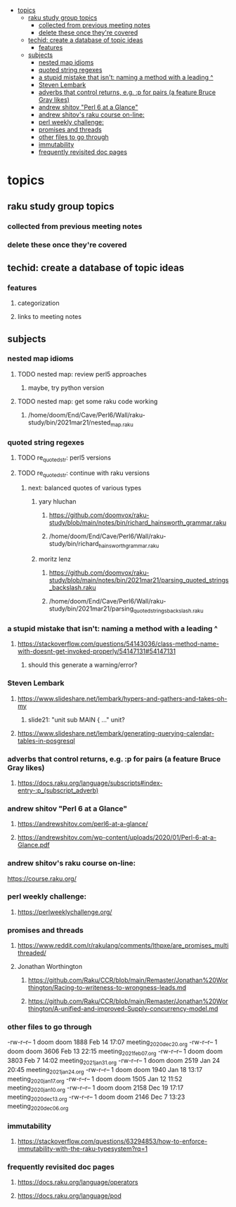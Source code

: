 - [topics](#orgb08efed)
  - [raku study group topics](#org2687ef2)
    - [collected from previous meeting notes](#org698ba0e)
    - [delete these once they're covered](#org61928a2)
  - [techid: create a database of topic ideas](#org2f81251)
    - [features](#org2314145)
  - [subjects](#org06f3acd)
    - [nested map idioms](#orgd615571)
    - [quoted string regexes](#org20f89cf)
    - [a stupid mistake that isn't: naming a method with a leading ^](#org9add572)
    - [Steven Lembark](#org68ddc7d)
    - [adverbs that control returns, e.g. :p for pairs (a feature Bruce Gray likes)](#org02d3593)
    - [andrew shitov "Perl 6 at a Glance"](#org29f0860)
    - [andrew shitov's raku course on-line:](#org0b62065)
    - [perl weekly challenge:](#orgfacf8a4)
    - [promises and threads](#org3ecd806)
    - [other files to go through](#org097a693)
    - [immutability](#org9fcab9f)
    - [frequently revisited doc pages](#org5ef7c70)


<a id="orgb08efed"></a>

# topics


<a id="org2687ef2"></a>

## raku study group topics


<a id="org698ba0e"></a>

### collected from previous meeting notes


<a id="org61928a2"></a>

### delete these once they're covered


<a id="org2f81251"></a>

## techid: create a database of topic ideas


<a id="org2314145"></a>

### features

1.  categorization

2.  links to meeting notes


<a id="org06f3acd"></a>

## subjects


<a id="orgd615571"></a>

### nested map idioms

1.  TODO nested map: review perl5 approaches

    1.  maybe, try python version

2.  TODO nested map: get some raku code working

    1.  /home/doom/End/Cave/Perl6/Wall/raku-study/bin/2021mar21/nested<sub>map.raku</sub>


<a id="org20f89cf"></a>

### quoted string regexes

1.  TODO re<sub>quoted</sub><sub>str</sub>: perl5 versions

2.  TODO re<sub>quoted</sub><sub>str</sub>: continue with raku versions

    1.  next: balanced quotes of various types
    
        1.  yary hluchan
        
            1.  <https://github.com/doomvox/raku-study/blob/main/notes/bin/richard_hainsworth_grammar.raku>
            
            2.  /home/doom/End/Cave/Perl6/Wall/raku-study/bin/richard<sub>hainsworth</sub><sub>grammar.raku</sub>
        
        2.  moritz lenz
        
            1.  <https://github.com/doomvox/raku-study/blob/main/notes/bin/2021mar21/parsing_quoted_strings_backslash.raku>
            
            2.  /home/doom/End/Cave/Perl6/Wall/raku-study/bin/2021mar21/parsing<sub>quoted</sub><sub>strings</sub><sub>backslash.raku</sub>


<a id="org9add572"></a>

### a stupid mistake that isn't: naming a method with a leading ^

1.  <https://stackoverflow.com/questions/54143036/class-method-name-with-doesnt-get-invoked-properly/54147131#54147131>

    1.  should this generate a warning/error?


<a id="org68ddc7d"></a>

### Steven Lembark

1.  <https://www.slideshare.net/lembark/hypers-and-gathers-and-takes-oh-my>

    1.  slide21:  "unit sub MAIN { &#x2026;"  unit?

2.  <https://www.slideshare.net/lembark/generating-querying-calendar-tables-in-posgresql>


<a id="org02d3593"></a>

### adverbs that control returns, e.g. :p for pairs (a feature Bruce Gray likes)

1.  <https://docs.raku.org/language/subscripts#index-entry-:p_(subscript_adverb)>


<a id="org29f0860"></a>

### andrew shitov "Perl 6 at a Glance"

1.  <https://andrewshitov.com/perl6-at-a-glance/>

2.  <https://andrewshitov.com/wp-content/uploads/2020/01/Perl-6-at-a-Glance.pdf>


<a id="org0b62065"></a>

### andrew shitov's raku course on-line:

<https://course.raku.org/>


<a id="orgfacf8a4"></a>

### perl weekly challenge:

1.  <https://perlweeklychallenge.org/>


<a id="org3ecd806"></a>

### promises and threads

1.  <https://www.reddit.com/r/rakulang/comments/lthpxe/are_promises_multithreaded/>

2.  Jonathan Worthington

    1.  <https://github.com/Raku/CCR/blob/main/Remaster/Jonathan%20Worthington/Racing-to-writeness-to-wrongness-leads.md>
    
    2.  <https://github.com/Raku/CCR/blob/main/Remaster/Jonathan%20Worthington/A-unified-and-improved-Supply-concurrency-model.md>


<a id="org097a693"></a>

### other files to go through

-rw-r&#x2013;r&#x2013; 1 doom doom 1888 Feb 14 17:07 meeting<sub>2020dec20.org</sub> -rw-r&#x2013;r&#x2013; 1 doom doom 3606 Feb 13 22:15 meeting<sub>2021feb07.org</sub> -rw-r&#x2013;r&#x2013; 1 doom doom 3803 Feb 7 14:02 meeting<sub>2021jan31.org</sub> -rw-r&#x2013;r&#x2013; 1 doom doom 2519 Jan 24 20:45 meeting<sub>2021jan24.org</sub> -rw-r&#x2013;r&#x2013; 1 doom doom 1940 Jan 18 13:17 meeting<sub>2020jan17.org</sub> -rw-r&#x2013;r&#x2013; 1 doom doom 1505 Jan 12 11:52 meeting<sub>2020jan10.org</sub> -rw-r&#x2013;r&#x2013; 1 doom doom 2158 Dec 19 17:17 meeting<sub>2020dec13.org</sub> -rw-r&#x2013;r&#x2013; 1 doom doom 2146 Dec 7 13:23 meeting<sub>2020dec06.org</sub>


<a id="org9fcab9f"></a>

### immutability

1.  <https://stackoverflow.com/questions/63294853/how-to-enforce-immutability-with-the-raku-typesystem?rq=1>


<a id="org5ef7c70"></a>

### frequently revisited doc pages

1.  <https://docs.raku.org/language/operators>

2.  <https://docs.raku.org/language/pod>
